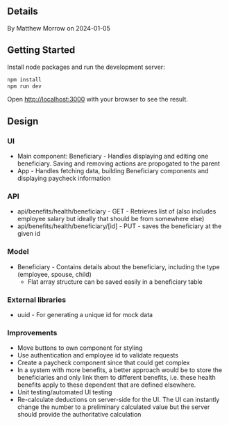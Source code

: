 ## Details
By Matthew Morrow on 2024-01-05

## Getting Started

Install node packages and run the development server:

```bash
npm install
npm run dev
```

Open [http://localhost:3000](http://localhost:3000) with your browser to see the result.

## Design
### UI
- Main component: Beneficiary - Handles displaying and editing one beneficiary. Saving and removing actions are propogated to the parent
- App - Handles fetching data, building Beneficiary components and displaying paycheck information

### API
- api/benefits/health/beneficiary - GET - Retrieves list of  (also includes employee salary but ideally that should be from somewhere else)
- api/benefits/health/beneficiary/[id] - PUT - saves the beneficiary at the given id

### Model
- Beneficiary - Contains details about the beneficiary, including the type (employee, spouse, child)
  - Flat array structure can be saved easily in a beneficiary table

### External libraries
- uuid - For generating a unique id for mock data

### Improvements
- Move buttons to own component for styling
- Use authentication and employee id to validate requests
- Create a paycheck component since that could get complex
- In a system with more benefits, a better approach would be to store the beneficiaries and only link them to different benefits, i.e. these health benefits apply to these dependent that are defined elsewhere.
- Unit testing/automated UI testing
- Re-calculate deductions on server-side for the UI. The UI can instantly change the number to a preliminary calculated value but the server should provide the authoritative calculation